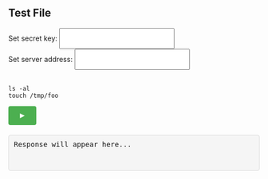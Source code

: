 <style>
        button {
            padding: 10px 20px;
            font-size: 16px;
            cursor: pointer;
            background-color: #4CAF50;
            color: white;
            border: none;
            border-radius: 4px;
        }
        input {
            padding: 10px;
            font-size: 16px;
        }
        button:hover {
            background-color: #45a049;
        }
        #response {
            margin-top: 20px;
            padding: 10px;
            border: 1px solid #ddd;
            border-radius: 4px;
            min-height: 50px;
            font-family: monospace;
            white-space: pre-wrap;
            background-color: #f5f5f5;
        }
        #codesnippet {
            width: 30%;
            float: left;
        }
</style>

<script>
        async function setSecretKey() {
            localStorage.setItem("serverAddress", document.getElementById("serverAddress").value)
        }
        async function setSecretKey() {
            localStorage.setItem("secretKey", document.getElementById("secretKey").value)
        }

        async function sendRequest() {
            try {
                const preContent = document.getElementById('codesnippet').textContent;
                const firstLine = preContent.trim().split('\n')[0];

                const response = await fetch(localStorage.getItem("serverAddress") + "/query", {
                    method: 'POST',
                    headers: {
                        'Content-Type': 'application/json'
                    },
                    body: JSON.stringify({
                        filename: "index.md",
                        snippet_id: firstLine,
                        secret_key: localStorage.getItem("secretKey")
                    })
                });
                const data = await response.json();

                if (data["output"]) {
                    document.getElementById('response').innerHTML = data["output"]
                }
                else {
                    // secretKey is probably wrong so set empty
                    document.getElementById('response').innerHTML = ""
                }

            } catch (error) {
                document.getElementById('response').innerText = 'Error: ' + error.message;
            }
        }
</script>

## Test File

<label for="secretKey">Set secret key: </label> <input type="text" onblur="setSecretKey()" id="secretKey" /><br />
<label for="serverAddress">Set server address: </label> <input type="text" onblur="setServerAddress()" id="secretKey" /><br /><br />

```
ls -al
touch /tmp/foo
```

<button onclick="sendRequest()">&#9658;</button>
<div id="response">Response will appear here...</div>
